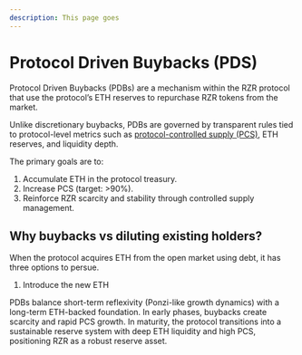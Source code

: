 ```yaml
---
description: This page goes
---
```


# Protocol Driven Buybacks (PDS)

Protocol Driven Buybacks (PDBs) are a mechanism within the RZR protocol that use the protocol’s ETH reserves to repurchase RZR tokens from the market.

Unlike discretionary buybacks, PDBs are governed by transparent rules tied to protocol-level metrics such as [protocol-controlled supply (PCS),](protocol-owned-supply.md) ETH reserves, and liquidity depth.

The primary goals are to:

1. Accumulate ETH in the protocol treasury.
2. Increase PCS (target: >90%).
3. Reinforce RZR scarcity and stability through controlled supply management.

## Why buybacks vs diluting existing holders?

When the protocol acquires ETH from the open market using debt, it has three options to persue.

1. Introduce the new ETH

PDBs balance short-term reflexivity (Ponzi-like growth dynamics) with a long-term ETH-backed foundation. In early phases, buybacks create scarcity and rapid PCS growth. In maturity, the protocol transitions into a sustainable reserve system with deep ETH liquidity and high PCS, positioning RZR as a robust reserve asset.
